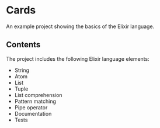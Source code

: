 # Cards
An example project showing the basics of the Elixir language.

## Contents
The project includes the following Elixir language elements:
- String
- Atom
- List
- Tuple
- List comprehension
- Pattern matching
- Pipe operator
- Documentation
- Tests
